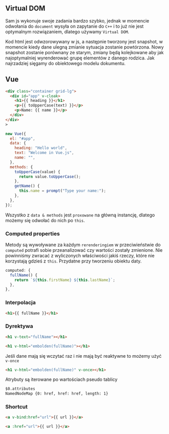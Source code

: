 ## Virtual DOM

Sam js wykonuje swoje zadania bardzo szybko, jednak w momencie odwołania do `document` wysyła on zapytanie do `C++` i to już nie jest optymalnym rozwiązaniem, dlatego używamy `Virtual DOM`.

Kod html jest odwzorowywany w js, a następnie tworzony jest snapshot, w momencie kiedy dane ulegną zmianie sytuacja zostanie powtórzona. Nowy snapshot zostanie porównany ze starym, zmiany będą kolejkowane aby jak najoptymalniej wyrenderować grupę elementów z danego rodzica. Jak najrzadziej sięgamy do obiektowego modelu dokumentu.

## Vue

```html
<div class="container grid-lg">
  <div id="app" v-cloak>
    <h1>{{ heading }}</h1>
    <p>{{ toUpperCase(text) }}</p>
    <p>Name: {{ name }}</p>
  </div>
</div>
>
```

```js
new Vue({
  el: "#app",
  data: {
    heading: "Hello world",
    text: "Welcome in Vue.js",
    name: "",
  },
  methods: {
    toUpperCase(value) {
      return value.toUpperCase();
    },
    getName() {
      this.name = prompt("Type your name:");
    },
  },
});
```

Wszystko z `data & methods` jest `proxowane` na główną instancję, dlatego możemy się odwołać do nich po `this`.

### Computed properties

Metody są wywoływane za każdym `rerenderingiem` w przeciwieństwie do `computed` potrafi sobie przeanalizować czy wartości zostały zmienione. Nie powinniśmy zwracać z wyliczonych właściwości jakiś rzeczy, które nie korzystają gdzieś z `this`. Przydatne przy tworzeniu obiektu daty.

```js
computed: {
  fullName() {
    return `${this.firstName} ${this.lastName}`;
  },
},
```

### Interpolacja

```html
<h1>{{ fullName }}</h1>
```

### Dyrektywa

```html
<h1 v-text="fullName"></h1>
```

```html
<h1 v-html="embolden(fullName)"></h1>
```

Jeśli dane mają się wczytać raz i nie mają być reaktywne to możemy użyć `v-once`

```html
<h1 v-html="embolden(fullName)" v-once></h1>
```

Atrybuty są iterowane po wartościach pseudo tablicy

```html
$0.attributes
NamedNodeMap {0: href, href: href, length: 1}
```

### Shortcut

```html
<a v-bind:href="url">{{ url }}</a>
```

```html
<a :href="url">{{ url }}</a>
```